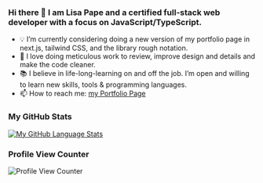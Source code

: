 ### Hi there 👋 I am Lisa Pape and a certified full-stack web developer with a focus on JavaScript/TypeScript.

- 💡 I’m currently considering doing a new version of my portfolio page in next.js, tailwind CSS, and the library rough notation.
- 💟 I love doing meticulous work to review, improve design and details and make the code cleaner.
- 📚 I believe in life-long-learning on and off the job. I’m open and willing to learn new skills, tools & programming languages.
- 📫 How to reach me: [my Portfolio Page](https://lisapmunich.github.io/Portfolio-Website/contact.html)

### My GitHub Stats
[![My GitHub Language Stats](https://github-readme-stats.vercel.app/api/top-langs/?username=LisaPMunich&langs_count=6&theme=tokyonight&hide=html,css&theme=dark&layout=compact)]()

### Profile View Counter
![Profile View Counter](https://komarev.com/ghpvc/?username=LisaPMunich)


